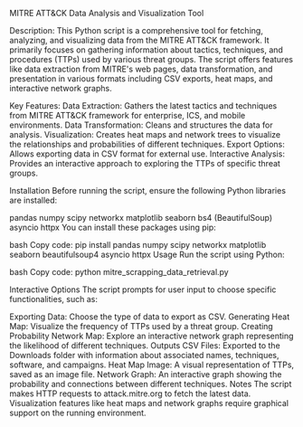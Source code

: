 MITRE ATT&CK Data Analysis and Visualization Tool

Description:
This Python script is a comprehensive tool for fetching, analyzing, and visualizing data from the MITRE ATT&CK framework. It primarily focuses on gathering information about tactics, techniques, and procedures (TTPs) used by various threat groups. The script offers features like data extraction from MITRE's web pages, data transformation, and presentation in various formats including CSV exports, heat maps, and interactive network graphs.

Key Features:
Data Extraction: Gathers the latest tactics and techniques from MITRE ATT&CK framework for enterprise, ICS, and mobile environments.
Data Transformation: Cleans and structures the data for analysis.
Visualization: Creates heat maps and network trees to visualize the relationships and probabilities of different techniques.
Export Options: Allows exporting data in CSV format for external use.
Interactive Analysis: Provides an interactive approach to exploring the TTPs of specific threat groups.

Installation
Before running the script, ensure the following Python libraries are installed:

pandas
numpy
scipy
networkx
matplotlib
seaborn
bs4 (BeautifulSoup)
asyncio
httpx
You can install these packages using pip:

bash
Copy code:
pip install pandas numpy scipy networkx matplotlib seaborn beautifulsoup4 asyncio httpx
Usage
Run the script using Python:

bash
Copy code:
python mitre_scrapping_data_retrieval.py

Interactive Options
The script prompts for user input to choose specific functionalities, such as:

Exporting Data: Choose the type of data to export as CSV.
Generating Heat Map: Visualize the frequency of TTPs used by a threat group.
Creating Probability Network Map: Explore an interactive network graph representing the likelihood of different techniques.
Outputs
CSV Files: Exported to the Downloads folder with information about associated names, techniques, software, and campaigns.
Heat Map Image: A visual representation of TTPs, saved as an image file.
Network Graph: An interactive graph showing the probability and connections between different techniques.
Notes
The script makes HTTP requests to attack.mitre.org to fetch the latest data.
Visualization features like heat maps and network graphs require graphical support on the running environment.
